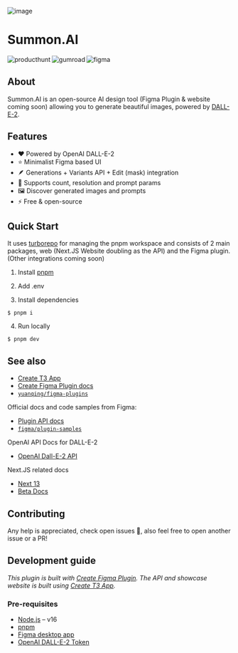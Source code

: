 ![image](https://user-images.githubusercontent.com/72100849/201352774-9e52dc84-8ad1-433f-972f-343ffb828273.png)

# Summon.AI

[<img align="left" alt="producthunt" src="https://img.shields.io/badge/producthunt-%23d55124.svg?&style=for-the-badge&logo=producthunt&logoColor=white" />](https://www.producthunt.com/posts/summon-ai)
[<img align="left" alt="gumroad" src="https://img.shields.io/badge/gumroad-%23ff90e8.svg?&style=for-the-badge&logo=gumroad&logoColor=black" />](https://alexstreza.gumroad.com/l/summon-ai)
[<img align="left" alt="figma" src="https://img.shields.io/badge/figma%20-%231ABCFE.svg?&style=for-the-badge&logo=figma&logoColor=white" />](https://www.figma.com/community/plugin/1172891596048319817/Summon.AI)

<br>

## About

Summon.AI is an open-source AI design tool (Figma Plugin & website coming soon) allowing you to generate beautiful images, powered by [DALL-E-2](https://openai.com/dall-e-2/).

## Features

- ❤️ Powered by OpenAI DALL-E-2
- ⭐️ Minimalist Figma based UI
- 🪶 Generations + Variants API + Edit (mask) integration
- 🧐 Supports count, resolution and prompt params
- 🖼️ Discover generated images and prompts
- ⚡️ Free & open-source

## Quick Start

It uses [turborepo](https://turbo.build/) for managing the pnpm workspace and consists of 2 main packages, web (Next.JS Website doubling as the API)
and the Figma plugin. (Other integrations coming soon)

1. Install [pnpm](https://pnpm.io/installation)

2. Add .env

3. Install dependencies
```
$ pnpm i
```

4. Run locally
```
$ pnpm dev
```

## See also

- [Create T3 App](https://create.t3.gg/)
- [Create Figma Plugin docs](https://yuanqing.github.io/create-figma-plugin/)
- [`yuanqing/figma-plugins`](https://github.com/yuanqing/figma-plugins#readme)

Official docs and code samples from Figma:

- [Plugin API docs](https://figma.com/plugin-docs/)
- [`figma/plugin-samples`](https://github.com/figma/plugin-samples#readme)

OpenAI API Docs for DALL-E-2

- [OpenAI Dall-E-2 API](https://beta.openai.com/docs/guides/images/introduction?lang=node.js)

Next.JS related docs

- [Next 13](https://nextjs.org/blog/next-13)
- [Beta Docs](https://beta.nextjs.org/docs)

## Contributing

Any help is appreciated, check open issues 🚀, also feel free to open another issue or a PR!

## Development guide

_This plugin is built with [Create Figma Plugin](https://yuanqing.github.io/create-figma-plugin/)._
_The API and showcase website is built using [Create T3 App](https://create.t3.gg/)._

### Pre-requisites

- [Node.js](https://nodejs.org) – v16
- [pnpm](https://pnpm.io/installation)
- [Figma desktop app](https://figma.com/downloads/)
- [OpenAI DALL-E-2 Token](https://beta.openai.com/account/api-keys)
